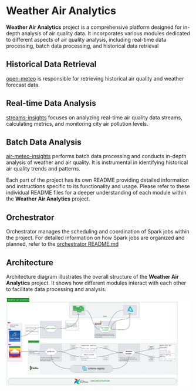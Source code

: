 # Weather Air Analytics

**Weather Air Analytics** project is a comprehensive platform designed for in-depth analysis of air quality data. It incorporates various modules dedicated to different aspects of air quality analysis, including real-time data processing, batch data processing, and historical data retrieval


## Historical Data Retrieval

[open-meteo](open-meteo/README.md) is responsible for retrieving historical air quality and weather forecast data.

## Real-time Data Analysis

[streams-insights](streams-insights/README.md) focuses on analyzing real-time air quality data streams, calculating metrics, and monitoring city air pollution levels.

## Batch Data Analysis

[air-meteo-insights](air-meteo-insights/README.md) performs batch data processing and conducts in-depth analysis of weather and air quality. It is instrumental in identifying historical air quality trends and patterns.


Each part of the project has its own README providing detailed information and instructions specific to its functionality and usage. Please refer to these individual README files for a deeper understanding of each module within the **Weather Air Analytics** project.

## Orchestrator
Orchestrator manages the scheduling and coordination of Spark jobs within the project. For detailed information on how Spark jobs are organized and planned, refer to the [orchestrator README.md](orchestrator/README.md)

## Architecture
Architecture diagram illustrates the overall structure of the **Weather Air Analytics** project. It shows how different modules interact with each other to facilitate data processing and analysis.

![architecture](/docs/architecture.png)
